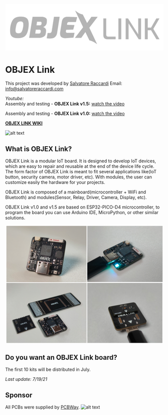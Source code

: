 ![alt text](https://github.com/salvatoreraccardi/OBJEX_LINK/blob/main/dir/OBJEX-LINK_logov2.png)
# OBJEX Link 

This project was developed by [Salvatore Raccardi](https://www.instagram.com/salvatore.raccardi/)
Email: info@salvatoreraccardi.com  

*Youtube:* <br />
Assembly and testing - **OBJEX Link v1.5:** [watch the video](https://www.youtube.com/watch?v=wx3dR2j1C28)

Assembly and testing - **OBJEX Link v1.0:** [watch the video](https://www.youtube.com/watch?v=_4CofqktS38)

**[OBJEX LINK WIKI](https://github.com/salvatoreraccardi/OBJEX_LINK/wiki)**

![alt text](https://media.giphy.com/media/dOVpV5HhJFUvPZF3In/giphy.gif)

## What is OBJEX Link?
OBJEX Link is a modular IoT board. It is designed to develop IoT devices, which are easy to repair and reusable at the end of the device life cycle. The form factor of OBJEX Link is meant to fit several applications like(IoT button, security camera, motor driver, etc). With modules, the user can customize easily the hardware for your projects. 

OBJEX Link is composed of a mainboard(microcontroller + WiFi and Bluetooth) and modules(Sensor, Relay, Driver, Camera, Display, etc).

OBJEX Link v1.0 and v1.5 are based on ESP32-PICO-D4 microcontroller, to program the board you can use Arduino IDE, MicroPython, or other similar solutions.

![alt text](https://github.com/salvatoreraccardi/OBJEX_LINK/blob/main/dir/1.png)

## Do you want an OBJEX Link board?

The first 10 kits will be distributed in July.

*Last update: 7/19/21*

## Sponsor

All PCBs were supplied by [PCBWay](https://www.pcbway.com/).
![alt text](https://github.com/salvatoreraccardi/OBJEX_LINK/blob/main/dir/pcbway.png)
